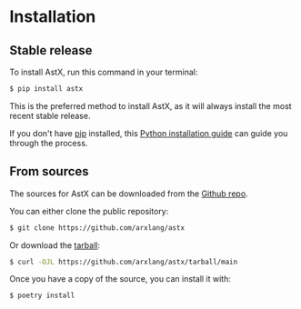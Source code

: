 # Installation

## Stable release

To install AstX, run this command in your
terminal:

```bash
$ pip install astx
```

This is the preferred method to install AstX,
as it will always install the most recent stable release.

If you don't have [pip](https://pip.pypa.io) installed, this
[Python installation guide](http://docs.python-guide.org/en/latest/starting/installation/)
can guide you through the process.

## From sources

The sources for AstX can be downloaded from
the [Github repo](https://github.com/arxlang/astx).

You can either clone the public repository:

```bash
$ git clone https://github.com/arxlang/astx
```

Or download the
[tarball](https://github.com/arxlang/astx/tarball/main):

```bash
$ curl -OJL https://github.com/arxlang/astx/tarball/main
```

Once you have a copy of the source, you can install it with:

```bash
$ poetry install
```
